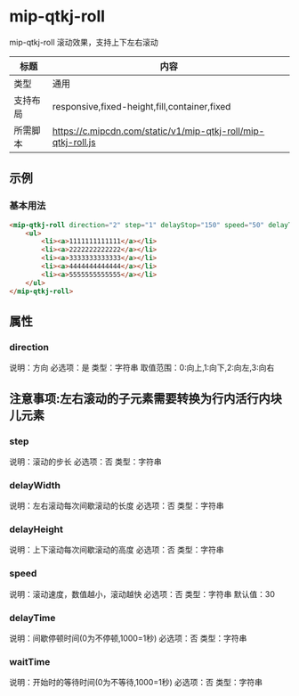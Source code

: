 # mip-qtkj-roll

mip-qtkj-roll 滚动效果，支持上下左右滚动

标题|内容
----|----
类型|通用
支持布局|responsive,fixed-height,fill,container,fixed
所需脚本|https://c.mipcdn.com/static/v1/mip-qtkj-roll/mip-qtkj-roll.js

## 示例

### 基本用法
```html
<mip-qtkj-roll direction="2" step="1" delayStop="150" speed="50" delayTime="3000" wateTime="1000">
    <ul>
        <li><a>1111111111111</a></li>
        <li><a>2222222222222</a></li>
        <li><a>3333333333333</a></li>
        <li><a>4444444444444</a></li>
        <li><a>5555555555555</a></li>
    </ul>        
</mip-qtkj-roll>
```

## 属性

### direction

说明：方向
必选项：是
类型：字符串
取值范围：0:向上,1:向下,2:向左,3:向右
## 注意事项:左右滚动的子元素需要转换为行内活行内块儿元素


### step

说明：滚动的步长
必选项：否
类型：字符串


### delayWidth

说明：左右滚动每次间歇滚动的长度
必选项：否
类型：字符串


### delayHeight

说明：上下滚动每次间歇滚动的高度
必选项：否
类型：字符串


### speed

说明：滚动速度，数值越小，滚动越快
必选项：否
类型：字符串
默认值：30


### delayTime

说明：间歇停顿时间(0为不停顿,1000=1秒)
必选项：否
类型：字符串


### waitTime

说明：开始时的等待时间(0为不等待,1000=1秒)
必选项：否
类型：字符串